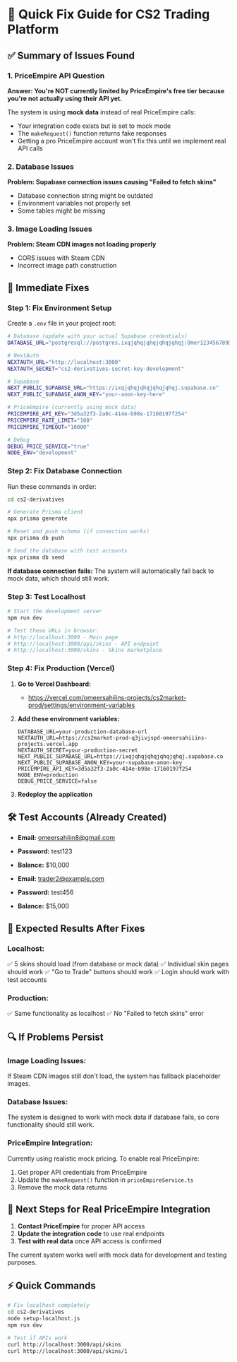 # 🚀 Quick Fix Guide for CS2 Trading Platform

## ✅ Summary of Issues Found

### 1. **PriceEmpire API Question**
**Answer: You're NOT currently limited by PriceEmpire's free tier because you're not actually using their API yet.**

The system is using **mock data** instead of real PriceEmpire calls:
- Your integration code exists but is set to mock mode
- The `makeRequest()` function returns fake responses
- Getting a pro PriceEmpire account won't fix this until we implement real API calls

### 2. **Database Issues**
**Problem: Supabase connection issues causing "Failed to fetch skins"**
- Database connection string might be outdated
- Environment variables not properly set
- Some tables might be missing

### 3. **Image Loading Issues**
**Problem: Steam CDN images not loading properly**
- CORS issues with Steam CDN
- Incorrect image path construction

## 🔧 Immediate Fixes

### Step 1: Fix Environment Setup

Create a `.env` file in your project root:

```bash
# Database (update with your actual Supabase credentials)
DATABASE_URL="postgresql://postgres.ixqjqhqjqhqjqhqjqhqj:Omer123456789@aws-0-eu-central-1.pooler.supabase.com:6543/postgres?pgbouncer=true&connection_limit=1"

# NextAuth
NEXTAUTH_URL="http://localhost:3000"
NEXTAUTH_SECRET="cs2-derivatives-secret-key-development"

# Supabase
NEXT_PUBLIC_SUPABASE_URL="https://ixqjqhqjqhqjqhqjqhqj.supabase.co"
NEXT_PUBLIC_SUPABASE_ANON_KEY="your-anon-key-here"

# PriceEmpire (currently using mock data)
PRICEMPIRE_API_KEY="3d5a32f3-2a0c-414e-b98e-17160197f254"
PRICEMPIRE_RATE_LIMIT="100"
PRICEMPIRE_TIMEOUT="10000"

# Debug
DEBUG_PRICE_SERVICE="true"
NODE_ENV="development"
```

### Step 2: Fix Database Connection

Run these commands in order:

```bash
cd cs2-derivatives

# Generate Prisma client
npx prisma generate

# Reset and push schema (if connection works)
npx prisma db push

# Seed the database with test accounts
npx prisma db seed
```

**If database connection fails:**
The system will automatically fall back to mock data, which should still work.

### Step 3: Test Localhost

```bash
# Start the development server
npm run dev

# Test these URLs in browser:
# http://localhost:3000 - Main page
# http://localhost:3000/api/skins - API endpoint
# http://localhost:3000/skins - Skins marketplace
```

### Step 4: Fix Production (Vercel)

1. **Go to Vercel Dashboard:**
   - https://vercel.com/omeersahiiins-projects/cs2market-prod/settings/environment-variables

2. **Add these environment variables:**
   ```
   DATABASE_URL=your-production-database-url
   NEXTAUTH_URL=https://cs2market-prod-q3jivjspd-omeersahiiins-projects.vercel.app
   NEXTAUTH_SECRET=your-production-secret
   NEXT_PUBLIC_SUPABASE_URL=https://ixqjqhqjqhqjqhqjqhqj.supabase.co
   NEXT_PUBLIC_SUPABASE_ANON_KEY=your-supabase-anon-key
   PRICEMPIRE_API_KEY=3d5a32f3-2a0c-414e-b98e-17160197f254
   NODE_ENV=production
   DEBUG_PRICE_SERVICE=false
   ```

3. **Redeploy the application**

## 🛠️ Test Accounts (Already Created)

- **Email:** omeersahiiin8@gmail.com
- **Password:** test123
- **Balance:** $10,000

- **Email:** trader2@example.com  
- **Password:** test456
- **Balance:** $15,000

## 🎯 Expected Results After Fixes

### Localhost:
✅ 5 skins should load (from database or mock data)
✅ Individual skin pages should work
✅ "Go to Trade" buttons should work
✅ Login should work with test accounts

### Production:
✅ Same functionality as localhost
✅ No "Failed to fetch skins" error

## 🔍 If Problems Persist

### Image Loading Issues:
If Steam CDN images still don't load, the system has fallback placeholder images.

### Database Issues:
The system is designed to work with mock data if database fails, so core functionality should still work.

### PriceEmpire Integration:
Currently using realistic mock pricing. To enable real PriceEmpire:
1. Get proper API credentials from PriceEmpire
2. Update the `makeRequest()` function in `priceEmpireService.ts`
3. Remove the mock data returns

## 🚀 Next Steps for Real PriceEmpire Integration

1. **Contact PriceEmpire** for proper API access
2. **Update the integration code** to use real endpoints
3. **Test with real data** once API access is confirmed

The current system works well with mock data for development and testing purposes.

## ⚡ Quick Commands

```bash
# Fix localhost completely
cd cs2-derivatives
node setup-localhost.js
npm run dev

# Test if APIs work
curl http://localhost:3000/api/skins
curl http://localhost:3000/api/skins/1
``` 
